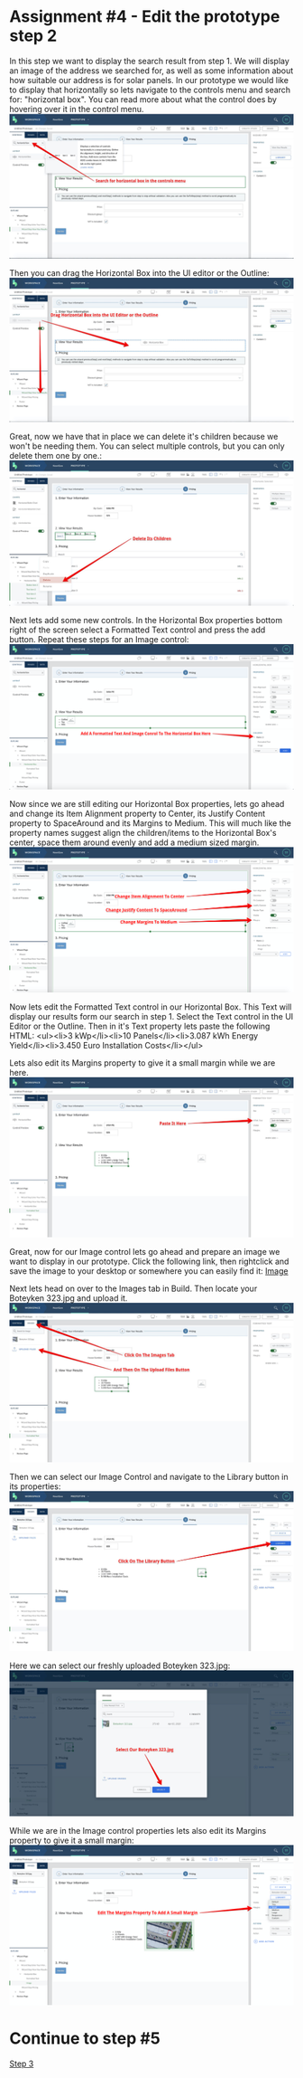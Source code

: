 # Assignment #4 - Edit the prototype step 2

In this step we want to display the search result from step 1. We will display an image of the address we searched for, as well as some information about how suitable our address is for solar panels. In our prototype we would like to display that horizontally so lets navigate to the controls menu and search for: "horizontal box". You can read more about what the control does by hovering over it in the control menu.
![Assignment4](https://github.com/Innov8ion-developer/SAP_Build_Assignments/blob/master/img/Horizontalbox.jpg)


Then you can drag the Horizontal Box into the UI editor or the Outline:
![Assignment4 Hbox](https://github.com/Innov8ion-developer/SAP_Build_Assignments/blob/master/img/Drag%20Horizontal%20Box.jpg)

Great, now we have that in place we can delete it's children because we won't be needing them. You can select multiple controls, but you can only delete them one by one.:
![Step 2 Edit Wizard Step Title](https://github.com/Innov8ion-developer/SAP_Build_Assignments/blob/master/img/Delete%20Hbox%20Children.jpg)

Next lets add some new controls. In the Horizontal Box properties bottom right of the screen select a Formatted Text control and press the add button. Repeat these steps for an Image control:
![Assignment4 HBoxChildren](https://github.com/Innov8ion-developer/SAP_Build_Assignments/blob/master/img/AddChildrenToHbox.png)

Now since we are still editing our Horizontal Box properties, lets go ahead and change its Item Alignment property to Center, its Justify Content property to SpaceAround and its Margins to Medium. This will much like the property names suggest align the children/items to the Horizontal Box's center, space them around evenly and add a medium sized margin.
![Assignment4 HBox Properties](https://github.com/Innov8ion-developer/SAP_Build_Assignments/blob/master/img/ChangeHboxProperties.png)

Now lets edit the Formatted Text control in our Horizontal Box. This Text will display our results form our search in step 1. Select the Text control in the UI Editor or the Outline. Then in it's Text property lets paste the following HTML:
&lt;ul&gt;&lt;li&gt;3 kWp&lt;/li&gt;&lt;li&gt;10 Panels&lt;/li&gt;&lt;li&gt;3.087 kWh Energy Yield&lt;/li&gt;&lt;li&gt;3.450 Euro Installation Costs&lt;/li&gt;&lt;/ul&gt;

Lets also edit its Margins property to give it a small margin while we are here.
![Assignment4 FormattedText](https://github.com/Innov8ion-developer/SAP_Build_Assignments/blob/master/img/Paste%20Formatted%20Text.jpg)

Great, now for our Image control lets go ahead and prepare an image we want to display in our prototype. Click the following link, then rightclick and save the image to your desktop or somewhere you can easily find it:
[Image](https://raw.githubusercontent.com/Innov8ion-developer/SAP_Build_Assignments/master/img/Boteyken%20323.jpg)

Next lets head on over to the Images tab in Build. Then locate your Boteyken 323.jpg and upload it.
![Assignment4 UploadFiles](https://github.com/Innov8ion-developer/SAP_Build_Assignments/blob/master/img/ImagesTab.jpg)

Then we can select our Image Control and navigate to the Library button in its properties:
![Assignment4 ImgLib](https://github.com/Innov8ion-developer/SAP_Build_Assignments/blob/master/img/LibraryImage.jpg)

Here we can select our freshly uploaded Boteyken 323.jpg:
![Assignment4 SelectImg](https://github.com/Innov8ion-developer/SAP_Build_Assignments/blob/master/img/SelectImage.jpg)

While we are in the Image control properties lets also edit its Margins property to give it a small margin:
![Assignment4 EditImgMargins](https://github.com/Innov8ion-developer/SAP_Build_Assignments/blob/master/img/Edit%20Image%20Margins.png)


# Continue to step #5
[Step 3](https://github.com/Innov8ion-developer/SAP_Build_Assignmentss/tree/3_)


